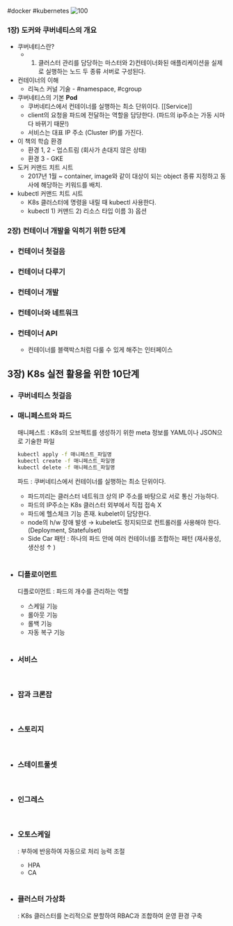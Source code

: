 #docker #kubernetes
![100](https://image.yes24.com/goods/93317828/XL)
### 1장) 도커와 쿠버네티스의 개요

- 쿠버네티스란?
	- 1) 클러스터 관리를 담당하는 마스터와 2)컨테이너화된 애플리케이션을 실제로 실행하는 노드 두 종류 서버로 구성된다.
- 컨테이너의 이해
	- 리눅스 커널 기술 - #namespace, #cgroup
- 쿠버네티스의 기본
	**Pod**
	- 쿠버네티스에서 컨테이너를 실행하는 최소 단위이다.
	[[Service]]
	- client의 요청을 파드에 전달하는 역할을 담당한다. (파드의 ip주소는 가동 시마다 바뀌기 때문!) 
	- 서비스는 대표 IP 주소 (Cluster IP)를 가진다.
- 이 책의 학습 환경
	- 환경 1, 2 - 업스트림 (회사가 손대지 않은 상태)
	- 환경 3 - GKE
- 도커 커맨드 치트 시트
	- 2017년 1월 ~ container, image와 같이 대상이 되는 object 종류 지정하고 동사에 해당하는 키워드를 배치. 
- kubectl 커맨드 치트 시트
	- K8s 클러스터에 명령을 내릴 때 kubectl 사용한다.
	- kubectl 1) 커맨드 2) 리소스 타입 이름 3) 옵션

### 2장) 컨테이너 개발을 익히기 위한 5단계

- ### 컨테이너 첫걸음
- ### 컨테이너 다루기
- ### 컨테이너 개발
- ### 컨테이너와 네트워크
- ### 컨테이너 API
	- 컨테이너를 블랙박스처럼 다룰 수 있게 해주는 인터페이스
## 3장) K8s 실전 활용을 위한 10단계

- ### 쿠버네티스 첫걸음

- ### 매니페스트와 파드
	매니페스트 
	: K8s의 오브젝트를 생성하기 위한 meta 정보를 YAML이나 JSON으로 기술한 파일
	```bash
	kubectl apply -f 매니페스트_파일명
	kubectl create -f 매니페스트_파일명
	kubectl delete -f 매니페스트_파일명
	```
	파드 
	: 쿠버네티스에서 컨테이너를 실행하는 최소 단위이다.
	- 파드끼리는 클러스터 네트워크 상의 IP 주소를 바탕으로 서로 통신 가능하다.
	- 파드의 IP주소는 K8s 클러스터 외부에서 직접 접속 X
	- 파드에 헬스체크 기능 존재. kubelet이 담당한다.
	- node의 h/w 장애 발생 &rarr; kubelet도 정지되므로 컨트롤러를 사용해야 한다. (Deployment, Statefulset)
	- Side Car 패턴 : 하나의 파드 안에 여러 컨테이너를 조합하는 패턴 (재사용성, 생산성 &uarr; )
	<br/>

- ### 디플로이먼트
	디플로이먼트
	 : 파드의 개수를 관리하는 역할
	 - 스케일 기능
	 - 롤아웃 기능
	 - 롤백 기능
	 - 자동 복구 기능
	<br/>

- ### 서비스
	<br/>

- ### 잡과 크론잡
	<br/>
	
- ### 스토리지
	<br/>
	
- ### 스테이트풀셋
	 <br/>
	 
- ### 인그레스
	<br/>
	
- ### 오토스케일
	: 부하에 반응하여 자동으로 처리 능력 조절
	- HPA
	- CA
	<br/>

- ### 클러스터 가상화
	: K8s 클러스터를 논리적으로 분할하여 RBAC과 조합하여 운영 환경 구축